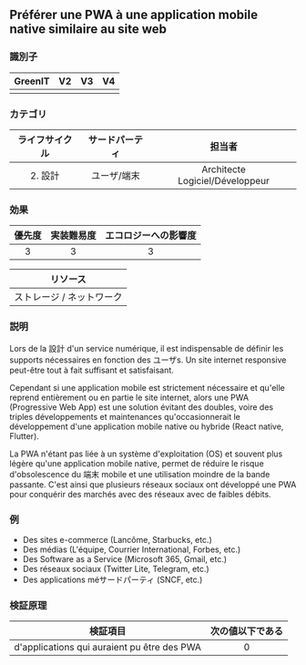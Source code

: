 ## Préférer une PWA à une application mobile native similaire au site web

### 識別子

| GreenIT |  V2  |  V3  |  V4  |
|:-------:|:----:|:----:|:----:|
|      |   |   |      |

### カテゴリ

| ライフサイクル |  サードパーティ  |  担当者  |
|:---------:|:----:|:----:|
| 2. 設計 | ユーザ/端末 | Architecte Logiciel/Développeur |

### 効果

| 優先度 |      実装難易度       |  エコロジーへの影響度    |
|:-------------------:|:-------------------------:|:---------------------:|
| 3 | 3 | 3 |

|リソース                                      |
|:----------------------------------------------------------:|
| ストレージ / ネットワーク  |

### 説明

Lors de la 設計 d'un service numérique, il est indispensable de définir les supports nécessaires en fonction des ユーザs.
Un site internet responsive peut-être tout à fait suffisant et satisfaisant.

Cependant si une application mobile est strictement nécessaire et qu'elle reprend entièrement ou en partie le site internet, alors une PWA (Progressive Web App) est une solution évitant des doubles, voire des triples développements et maintenances qu'occasionnerait le développement d'une application mobile native ou hybride (React native, Flutter).

La PWA n'étant pas liée à un système d'exploitation (OS) et souvent plus légère qu'une application mobile native, permet de réduire le risque d'obsolescence du 端末 mobile et une utilisation moindre de la bande passante. C'est ainsi que plusieurs réseaux sociaux ont développé une PWA pour conquérir des marchés avec des réseaux avec de faibles débits.

### 例

- Des sites e-commerce (Lancôme, Starbucks, etc.)
- Des médias (L'équipe, Courrier International, Forbes, etc.)
- Des Software as a Service (Microsoft 365, Gmail, etc.)
- Des réseaux sociaux (Twitter Lite, Telegram, etc.)
- Des applications méサードパーティ (SNCF, etc.)

### 検証原理

| 検証項目 |     次の値以下である   |  
|-------------------|:-------------------------:|
| d'applications qui auraient pu être des PWA    |  0 |
